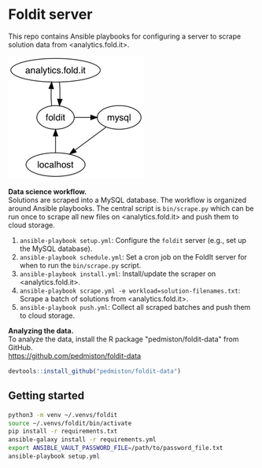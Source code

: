 # Foldit server

This repo contains Ansible playbooks for configuring a server to scrape solution data from <analytics.fold.it>.

![](img/architecture.png)

**Data science workflow.**  
Solutions are scraped into a MySQL database. The workflow is organized around Ansible playbooks. The central script is `bin/scrape.py` which can be run once to scrape all new files on <analytics.fold.it> and push them to cloud storage.

1. `ansible-playbook setup.yml`: Configure the `foldit` server (e.g., set up the MySQL database).
1. `ansible-playbook schedule.yml`: Set a cron job on the FoldIt server for when to run the `bin/scrape.py` script.
1. `ansible-playbook install.yml`: Install/update the scraper on <analytics.fold.it>.
1. `ansible-playbook scrape.yml -e workload=solution-filenames.txt`: Scrape a batch of solutions from <analytics.fold.it>.
1. `ansible-playbook push.yml`: Collect all scraped batches and push them to cloud storage.

**Analyzing the data.**  
To analyze the data, install the R package "pedmiston/foldit-data" from GitHub.  
https://github.com/pedmiston/foldit-data

```R
devtools::install_github("pedmiston/foldit-data")
```

## Getting started

```bash
python3 -m venv ~/.venvs/foldit
source ~/.venvs/foldit/bin/activate
pip install -r requirements.txt
ansible-galaxy install -r requirements.yml
export ANSIBLE_VAULT_PASSWORD_FILE=/path/to/password_file.txt
ansible-playbook setup.yml
```
